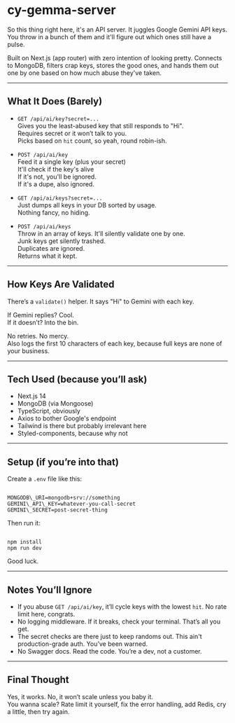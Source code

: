 
# cy-gemma-server

So this thing right here, it's an API server. It juggles Google Gemini API keys. You throw in a bunch of them and it'll figure out which ones still have a pulse.

Built on Next.js (app router) with zero intention of looking pretty. Connects to MongoDB, filters crap keys, stores the good ones, and hands them out one by one based on how much abuse they've taken.

---

## What It Does (Barely)

- `GET /api/ai/key?secret=...`  
  Gives you the least-abused key that still responds to "Hi".  
  Requires secret or it won’t talk to you.  
  Picks based on `hit` count, so yeah, round robin-ish.

- `POST /api/ai/key`  
  Feed it a single key (plus your secret)  
  It'll check if the key's alive  
  If it's not, you'll be ignored.  
  If it's a dupe, also ignored.

- `GET /api/ai/keys?secret=...`  
  Just dumps all keys in your DB sorted by usage.  
  Nothing fancy, no hiding.

- `POST /api/ai/keys`  
  Throw in an array of keys. It'll silently validate one by one.  
  Junk keys get silently trashed.  
  Duplicates are ignored.  
  Returns what it kept.

---

## How Keys Are Validated

There’s a `validate()` helper. It says "Hi" to Gemini with each key.

If Gemini replies? Cool.  
If it doesn’t? Into the bin.

No retries. No mercy.  
Also logs the first 10 characters of each key, because full keys are none of your business.

---

## Tech Used (because you’ll ask)

- Next.js 14  
- MongoDB (via Mongoose)  
- TypeScript, obviously  
- Axios to bother Google's endpoint  
- Tailwind is there but probably irrelevant here  
- Styled-components, because why not

---

## Setup (if you’re into that)

Create a `.env` file like this:

```

MONGODB\_URI=mongodb+srv://something
GEMINI\_API\_KEY=whatever-you-call-secret
GEMINI\_SECRET=post-secret-thing

```

Then run it:

```

npm install
npm run dev

```

Good luck.

---

## Notes You’ll Ignore

- If you abuse `GET /api/ai/key`, it’ll cycle keys with the lowest `hit`. No rate limit here, congrats.
- No logging middleware. If it breaks, check your terminal. That’s all you get.
- The secret checks are there just to keep randoms out. This ain't production-grade auth. You’ve been warned.
- No Swagger docs. Read the code. You’re a dev, not a customer.

---

## Final Thought

Yes, it works. No, it won’t scale unless you baby it.  
You wanna scale? Rate limit it yourself, fix the error handling, add Redis, cry a little, then try again.